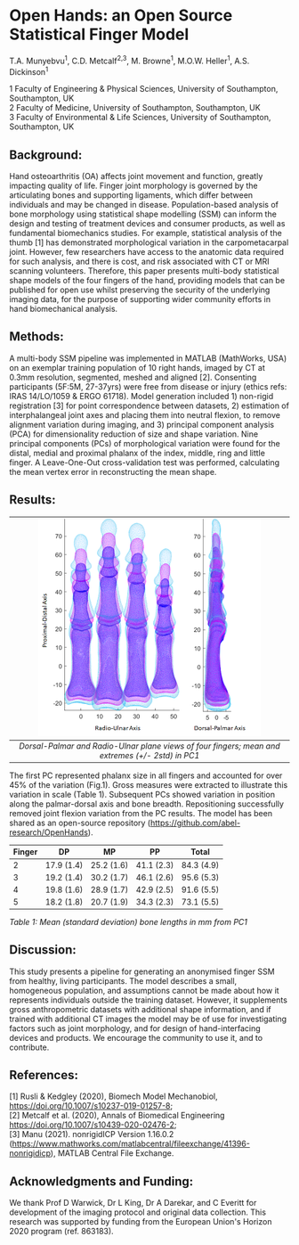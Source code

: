 # Open Hands: an Open Source Statistical Finger Model
T.A. Munyebvu<sup>1</sup>, C.D. Metcalf<sup>2,3</sup>, M. Browne<sup>1</sup>, M.O.W. Heller<sup>1</sup>, A.S. Dickinson<sup>1</sup>

1 Faculty of Engineering & Physical Sciences, University of Southampton, Southampton, UK  
2 Faculty of Medicine, University of Southampton, Southampton, UK  
3 Faculty of Environmental & Life Sciences, University of Southampton, Southampton, UK  

## Background: 
Hand osteoarthritis (OA) affects joint movement and function, greatly impacting quality of life. Finger joint morphology is governed by the articulating bones and supporting ligaments, which differ between individuals and may be changed in disease. Population-based analysis of bone morphology using statistical shape modelling (SSM) can inform the design and testing of treatment devices and consumer products, as well as fundamental biomechanics studies. For example, statistical analysis of the thumb [1] has demonstrated morphological variation in the carpometacarpal joint. However, few researchers have access to the anatomic data required for such analysis, and there is cost, and risk associated with CT or MRI scanning volunteers. Therefore, this paper presents multi-body statistical shape models of the four fingers of the hand, providing models that can be published for open use whilst preserving the security of the underlying imaging data, for the purpose of supporting wider community efforts in hand biomechanical analysis. 

## Methods: 
A multi-body SSM pipeline was implemented in MATLAB (MathWorks, USA) on an exemplar training population of 10 right hands, imaged by CT at 0.3mm resolution, segmented, meshed and aligned [2]. Consenting participants (5F:5M, 27-37yrs) were free from disease or injury (ethics refs: IRAS 14/LO/1059 & ERGO 61718). Model generation included 1) non-rigid registration [3] for point correspondence between datasets, 2) estimation of interphalangeal joint axes and placing them into neutral flexion, to remove alignment variation during imaging, and 3) principal component analysis (PCA) for dimensionality reduction of size and shape variation. Nine principal components (PCs) of morphological variation were found for the distal, medial and proximal phalanx of the index, middle, ring and little finger. A Leave-One-Out cross-validation test was performed, calculating the mean vertex error in reconstructing the mean shape.

## Results: 
| <img src="../abstract/views.png" alt="Dorsal-Palmar and Radio-Ulnar plane views of four fingers; mean and extremes (+/- 2std) in PC1" width="400"/> | 
|:--:| 
| *Dorsal-Palmar and Radio-Ulnar plane views of four fingers; mean and extremes (+/- 2std) in PC1* |

The first PC represented phalanx size in all fingers and accounted for over 45% of the variation (Fig.1). Gross measures were extracted to illustrate this variation in scale (Table 1). Subsequent PCs showed variation in position along the palmar-dorsal axis and bone breadth. Repositioning successfully removed joint flexion variation from the PC results. The model has been shared as an open-source repository (https://github.com/abel-research/OpenHands).  

|     Finger    |     DP            |     MP            |     PP            |     Total         |
|---------------|-------------------|-------------------|-------------------|-------------------|
|     2         |     17.9 (1.4)    |     25.2 (1.6)    |     41.1 (2.3)    |     84.3 (4.9)    |
|     3         |     19.2 (1.4)    |     30.2 (1.7)    |     46.1 (2.6)    |     95.6 (5.3)    |
|     4         |     19.8 (1.6)    |     28.9 (1.7)    |     42.9 (2.5)    |     91.6 (5.5)    |
|     5         |     18.2 (1.8)    |     20.7 (1.9)    |     34.3 (2.3)    |     73.1 (5.5)    |

*Table 1: Mean (standard deviation) bone lengths in mm from PC1</p>*

## Discussion: 
This study presents a pipeline for generating an anonymised finger SSM from healthy, living participants. The model describes a small, homogeneous population, and assumptions cannot be made about how it represents individuals outside the training dataset. However, it supplements gross anthropometric datasets with additional shape information, and if trained with additional CT images the model may be of use for investigating factors such as joint morphology, and for design of hand-interfacing devices and products. We encourage the community to use it, and to contribute. 

## References: 
[1] Rusli & Kedgley (2020), Biomech Model Mechanobiol, https://doi.org/10.1007/s10237-019-01257-8;  
[2] Metcalf et al. (2020), Annals of Biomedical Engineering https://doi.org/10.1007/s10439-020-02476-2;  
[3] Manu (2021). nonrigidICP Version 1.16.0.2 (https://www.mathworks.com/matlabcentral/fileexchange/41396-nonrigidicp), MATLAB Central File Exchange.

## Acknowledgments and Funding: 
We thank Prof D Warwick, Dr L King, Dr A Darekar, and C Everitt for development of the imaging protocol and original data collection. This research was supported by funding from the European Union's Horizon 2020 program (ref. 863183).

